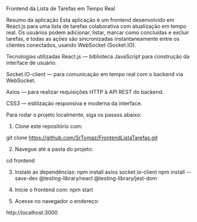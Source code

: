 Frontend da Lista de Tarefas em Tempo Real

Resumo da aplicação
Esta aplicação é um frontend desenvolvido em React.js para uma lista de tarefas colaborativa com atualização em tempo real. Os usuários podem adicionar, listar, marcar como concluídas e excluir tarefas, e todas as ações são sincronizadas instantaneamente entre os clientes conectados, usando WebSocket (Socket.IO).


Tecnologias utilizadas
React.js — biblioteca JavaScript para construção da interface de usuário.

Socket.IO-client — para comunicação em tempo real com o backend via WebSocket.

Axios — para realizar requisições HTTP à API REST do backend.

CSS3 — estilização responsiva e moderna da interface.


Para rodar o projeto localmente, siga os passos abaixo:

1. Clone este repositório com:

git clone https://github.com/SrTomaz/FrontendListaTarefas.git

2. Navegue até a pasta do projeto:

cd frontend

3. Instale as dependências:
npm install axios socket.io-client
npm install --save-dev @testing-library/react @testing-library/jest-dom

5. Inicie o frontend com:
npm start

6. Acesse no navegador o endereço:

http://localhost:3000

